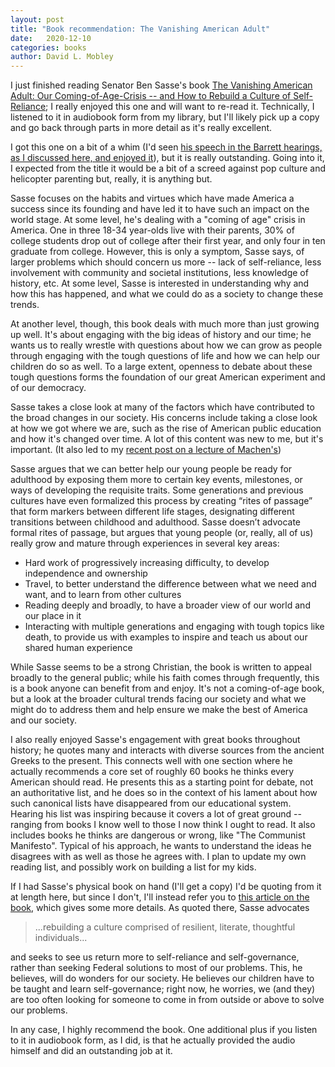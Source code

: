 ```yaml
---
layout: post
title: "Book recommendation: The Vanishing American Adult"
date:   2020-12-10
categories: books
author: David L. Mobley
---
```


I just finished reading Senator Ben Sasse's book [The Vanishing American Adult: Our Coming-of-Age-Crisis -- and How to Rebuild a Culture of Self-Reliance](https://amzn.to/3ozWpIS); I really enjoyed this one and will want to re-read it. Technically, I listened to it in audiobook form from my library, but I'll likely pick up a copy and go back through parts in more detail as it's really excellent.

I got this one on a bit of a whim (I'd seen [his speech in the Barrett hearings, as I discussed here, and enjoyed it](https://heisfaithful.github.io/culture/2020/10/28/liberalism.html)), but it is really outstanding. Going into it, I expected from the title it would be a bit of a screed against pop culture and helicopter parenting but, really, it is anything but.

Sasse focuses on the habits and virtues which have made America a success since its founding and have led it to have such an impact on the world stage. At some level, he's dealing with a  "coming of age" crisis in America. One in three 18-34 year-olds live with their parents, 30% of college students drop out of college after their first year, and only four in ten graduate from college. However, this is only a symptom, Sasse says, of larger problems which should concern us more -- lack of self-reliance, less involvement with community and societal institutions, less knowledge of history, etc. At some level, Sasse is interested in understanding why and how this has happened, and what we could do as a society to change these trends.

At another level, though, this book deals with much more than just growing up well. It's about engaging with the big ideas of history and our time; he wants us to really wrestle with questions about how we can grow as people through engaging with the tough questions of life and how we can help our children do so as well. To a large extent, openness to debate about these tough questions forms the foundation of our great American experiment and of our democracy.

Sasse takes a close look at many of the factors which have contributed to the broad changes in our society. His concerns include taking a close look at how we got where we are, such as the rise of American public education and how it's changed over time. A lot of this content was new to me, but it's important. (It also led to my [recent post on a lecture of Machen's](https://heisfaithful.github.io/culture/2020/12/02/Machen.html))

Sasse argues that we can better help our young people be ready for adulthood by exposing them more to certain key events, milestones, or ways of developing the requisite traits. Some generations and previous cultures have even formalized this process by creating “rites of passage” that form markers between different life stages, designating different transitions between childhood and adulthood. Sasse doesn’t advocate formal rites of passage, but argues that young people (or, really, all of us) really grow and mature through experiences in several key areas:
- Hard work of progressively increasing difficulty, to develop independence and ownership
- Travel, to better understand the difference between what we need and want, and to learn from other cultures
- Reading deeply and broadly, to have a broader view of our world and our place in it
- Interacting with multiple generations and engaging with tough topics like death, to provide us with examples to inspire and teach us about our shared human experience

While Sasse seems to be a strong Christian, the book is written to appeal broadly to the general public; while his faith comes through frequently, this is a book anyone can benefit from and enjoy. It's not a coming-of-age book, but a look at the broader cultural trends facing our society and what we might do to address them and help ensure we make the best of America and our society.

I also really enjoyed Sasse's engagement with great books throughout history; he quotes many and interacts with diverse sources from the ancient Greeks to the present. This connects well with one section where he actually recommends a core set of roughly 60 books he thinks every American should read. He presents this as a starting point for debate, not an authoritative list, and he does so in the context of his lament about how such canonical lists have disappeared from our educational system. Hearing his list was inspiring because it covers a lot of great ground -- ranging from books I know well to those I now think I ought to read. It also includes books he thinks are dangerous or wrong, like "The Communist Manifesto". Typical of his approach, he wants to understand the ideas he disagrees with as well as those he agrees with. I plan to update my own reading list, and possibly work on building a list for my kids.

If I had Sasse's physical book on hand (I'll get a copy) I'd be quoting from it at length here, but since I don't, I'll instead refer you to [this article on the book](https://theobjectivestandard.com/2017/11/the-vanishing-american-adult-by-ben-sasse/), which gives some more details. As quoted there, Sasse advocates

> ...rebuilding a culture comprised of resilient, literate, thoughtful individuals...

and seeks to see us return more to self-reliance and self-governance, rather than seeking Federal solutions to most of our problems. This, he believes, will do wonders for our society. He believes our children have to be taught and learn self-governance; right now, he worries, we (and they) are too often looking for someone to come in from outside or above to solve our problems.

In any case, I highly recommend the book. One additional plus if you listen to it in audiobook form, as I did, is that he actually provided the audio himself and did an outstanding job at it.
